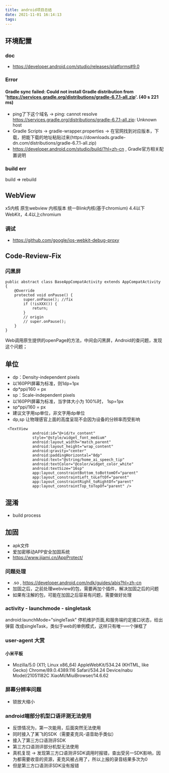 ```yaml
---
title: android项目总结
date: 2021-11-01 16:14:13
tags:
---
```


## 环境配置

### doc
- https://developer.android.com/studio/releases/platforms#9.0
### Error 
#### Gradle sync failed: Could not install Gradle distribution from 'https://services.gradle.org/distributions/gradle-6.7.1-all.zip'. (40 s 221 ms)
- ping了下这个域名 -> ping: cannot resolve https://services.gradle.org/distributions/gradle-6.7.1-all.zip: Unknown host
- Gradle Scripts ->  gradle-wrapper.properties -> 在官网找到对应版本，下载，把能下载的地址粘贴过来(https\://downloads.gradle-dn.com/distributions/gradle-6.7.1-all.zip) 
- https://developer.android.com/studio/build/?hl=zh-cn , Gradle官方相关配置说明

### build err
build => rebuild


## WebView
x5内核	原生webview
内核版本	统一Blink内核(基于chromium)	4.4以下WebKit，4.4以上chromium

### 调试
- https://github.com/google/ios-webkit-debug-proxy
## Code-Review-Fix
### 闪黑屏
```
public abstract class BaseAppCompatActivity extends AppCompatActivity {
    @Override
    protected void onPause() {
        super.onPause(); //fix
        if (!isXXX()) {
            return;
        }
        // origin 
        // super.onPause(); 
    }
}
```
Web调用原生提供的openPage的方法，中间会闪黑屏，Android的查问题，发现这个问题；

## 单位
- dp：Density-independent pixels
- 以160PPI屏幕为标准，则1dp=1px
- dp*ppi/160 = px
- sp：Scale-independent pixels
- 以160PPI屏幕为标准，当字体大小为 100%时， 1sp=1px
- sp*ppi/160 = px
- 建议文字用sp单位，非文字用dp单位
- dp,sp 让物理感官上面的高度呈现不会因为设备的分辨率而受影响
```
 <TextView
            android:id="@+id/tv_content"
            style="@style/widget_font_medium"
            android:layout_width="match_parent"
            android:layout_height="wrap_content"
            android:gravity="center"
            android:paddingHorizontal="8dp"
            android:text="@string/home_ai_speech_tip"
            android:textColor="@color/widget_color_white"
            android:textSize="16sp"
            app:layout_constraintBottom_toBottomOf="parent"
            app:layout_constraintLeft_toLeftOf="parent"
            app:layout_constraintRight_toRightOf="parent"
            app:layout_constraintTop_toTopOf="parent" />

```
## 混淆
- build process
## 加固
- apk文件
- 爱加密移动APP安全加固系统
- https://www.ijiami.cn/AppProtect/
### 问题处理
- .so , https://developer.android.com/ndk/guides/abis?hl=zh-cn
- 加固之后，之前处理webview的包，需要再加个插件，解决加固之后的问题
- 如果有注解的包，可能在加固之后容易有问题，需要做好处理

### activity - launchmode - singletask
android:launchMode="singleTask"
停机维护页面,和服务端约定接口状态，给出弹窗
改成singleTask，类似于web的单例模式，这样只有唯一一个弹框了

### user-agent 大赏
#### 小米平板
- Mozilla/5.0 (X11; Linux x86_64) AppleWebKit/534.24 (KHTML, like Gecko) Chrome/89.0.4389.116 Safari/534.24 Device/nabu Model/21051182C XiaoMi/MiuiBrowser/14.6.62

### 屏幕分辨率问题
- 锁放大缩小

### android端部分机型口语评测无法使用
- 反馈情况为，第一次能用，后面突然无法使用
- 同时接入了某飞的SDK（需要麦克风-语音助手类似）
- 接入了第三方口语测评SDK
- 第三方口语测评部分机型无法使用
- 真机复现 -> 发现第三方口语测评SDK调用时报错，查出受另一SDK影响，因为都需要收音的资源，麦克风被占用了，所以上报的录音结果多次为0
- 但是第三方口语测评SDK没有报错